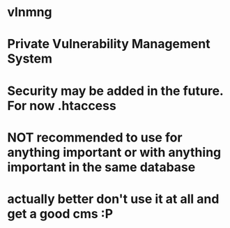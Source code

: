 # vlnmng
# Private Vulnerability Management System
# Security may be added in the future. For now .htaccess
# NOT recommended to use for anything important or with anything important in the same database
# actually better don't use it at all and get a good cms :P
